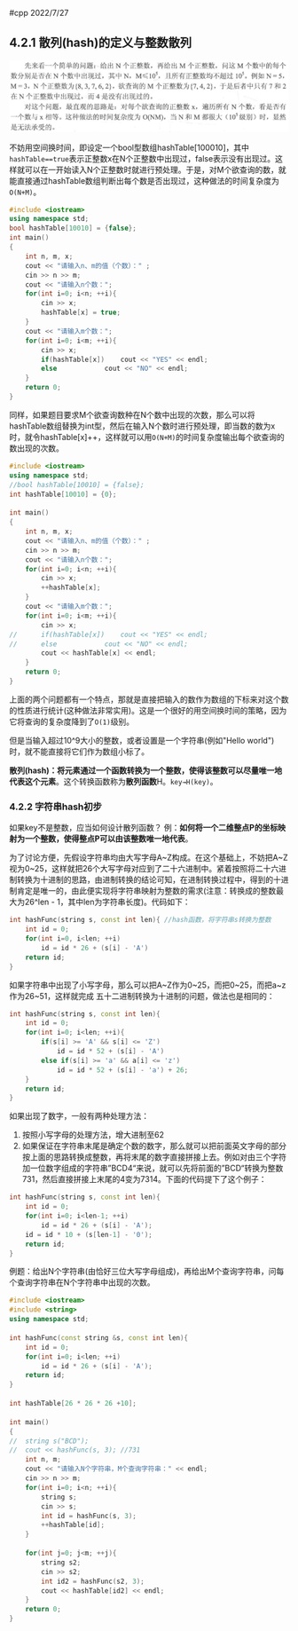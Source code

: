 #cpp 2022/7/27
## 4.2.1 散列(hash)的定义与整数散列

![散列](image/img9.png)

不妨用空间换时间，即设定一个bool型数组hashTable[100010]，其中`hashTable==true`表示正整数x在N个正整数中出现过，false表示没有出现过。这样就可以在一开始读入N个正整数时就进行预处理。于是，对M个欲查询的数，就能直接通过hashTable数组判断出每个数是否出现过，这种做法的时间复杂度为`O(N+M)`。

```cpp
#include <iostream>
using namespace std;
bool hashTable[10010] = {false};
int main()
{
	int n, m, x;
	cout << "请输入n、m的值（个数）：" ; 
	cin >> n >> m;
	cout << "请输入n个数："; 
	for(int i=0; i<n; ++i){
		cin >> x;
		hashTable[x] = true;
	}
	cout << "请输入m个数：";
	for(int i=0; i<m; ++i){
		cin >> x;
		if(hashTable[x])	cout << "YES" << endl;
		else			cout << "NO" << endl; 
	}
	return 0;
}
```

同样，如果题目要求M个欲查询数种在N个数中出现的次数，那么可以将hashTable数组替换为int型，然后在输入N个数时进行预处理，即当数的数为x时，就令hashTable[x]++，这样就可以用`O(N+M)`的时间复杂度输出每个欲查询的数出现的次数。

```cpp
#include <iostream>
using namespace std;
//bool hashTable[10010] = {false};
int hashTable[10010] = {0};

int main()
{
	int n, m, x;
	cout << "请输入n、m的值（个数）：" ; 
	cin >> n >> m;
	cout << "请输入n个数："; 
	for(int i=0; i<n; ++i){
		cin >> x;
		++hashTable[x];
	}
	cout << "请输入m个数：";
	for(int i=0; i<m; ++i){
		cin >> x;
//		if(hashTable[x])	cout << "YES" << endl;
//		else			cout << "NO" << endl;
		cout << hashTable[x] << endl;
	}
	return 0;
}
```

上面的两个问题都有一个特点，那就是直接把输入的数作为数组的下标来对这个数的性质进行统计(这种做法非常实用)。这是一个很好的用空间换时间的策略，因为它将查询的复杂度降到了`O(1)`级别。

但是当输入超过10^9大小的整数，或者设置是一个字符串(例如"Hello world")时，就不能直接将它们作为数组小标了。

**散列(hash)：将元素通过一个函数转换为一个整数，使得该整数可以尽量唯一地代表这个元素**。这个转换函数称为**散列函数**H。`key→H(key)`。

### 4.2.2 字符串hash初步

如果key不是整数，应当如何设计散列函数？
例：**如何将一个二维整点P的坐标映射为一个整数，使得整点P可以由该整数唯一地代表**。

为了讨论方便，先假设字符串均由大写字母A~Z构成。在这个基础上，不妨把A~Z视为0~25，这样就把26个大写字母对应到了二十六进制中。紧着按照将二十六进制转换为十进制的思路，由进制转换的结论可知，在进制转换过程中，得到的十进制肯定是唯一的，由此便实现将字符串映射为整数的需求(注意：转换成的整数最大为26^len - 1，其中len为字符串长度)。代码如下：

```cpp
int hashFunc(string s, const int len){ //hash函数，将字符串s转换为整数
	int id = 0;
	for(int i=0, i<len; ++i)
		id = id * 26 + (s[i] - 'A')
	return id;
}
```

如果字符串中出现了小写字母，那么可以把A~Z作为0~25，而把0~25，而把a~z作为26~51，这样就完成 五十二进制转换为十进制的问题，做法也是相同的：

```cpp
int hashFunc(string s, const int len){
	int id = 0;
	for(int i=0; i<len; ++i){
		if(s[i] >= 'A' && s[i] <= 'Z')
			id = id * 52 + (s[i] - 'A')
		else if(s[i] >= 'a' && a[i] <= 'z')
			id = id * 52 + (s[i] - 'a') + 26;
	}
	return id;
}
```

如果出现了数字，一般有两种处理方法：
1. 按照小写字母的处理方法，增大进制至62
2. 如果保证在字符串末尾是确定个数的数字，那么就可以把前面英文字母的部分按上面的思路转换成整数，再将末尾的数字直接拼接上去。例如对由三个字符加一位数字组成的字符串”BCD4“来说，就可以先将前面的”BCD“转换为整数731，然后直接拼接上末尾的4变为7314。下面的代码提下了这个例子：

```cpp
int hashFunc(string s, const int len){
	int id = 0;
	for(int i=0; i<len-1; ++i)
		id = id * 26 + (s[i] - 'A');
	id = id * 10 + (s[len-1] - '0');
	return id;
}
```

例题：给出N个字符串(由恰好三位大写字母组成)，再给出M个查询字符串，问每个查询字符串在N个字符串中出现的次数。

```cpp
#include <iostream>
#include <string>
using namespace std;

int hashFunc(const string &s, const int len){
	int id = 0;
	for(int i=0; i<len; ++i)
		id = id * 26 + (s[i] - 'A');
	return id;
}

int hashTable[26 * 26 * 26 +10];

int main()
{
//	string s("BCD");
//	cout << hashFunc(s, 3);	//731
	int n, m;
	cout << "请输入N个字符串，M个查询字符串：" << endl;
	cin >> n >> m;
	for(int i=0; i<n; ++i){
		string s;
		cin >> s;
		int id = hashFunc(s, 3);
		++hashTable[id];
	}
	
	for(int j=0; j<m; ++j){
		string s2;
		cin >> s2;
		int id2 = hashFunc(s2, 3);
		cout << hashTable[id2] << endl;
	}
	return 0;
}
```